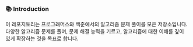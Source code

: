 ### 📚 Introduction
이 레포지토리는 프로그래머스와 백준에서의 알고리즘 문제 풀이를 모은 저장소입니다. 다양한 알고리즘 문제를 풀며, 문제 해결 능력을 기르고, 알고리즘에 대한 이해를 깊이 있게 확장하는 것을 목표로 합니다.
